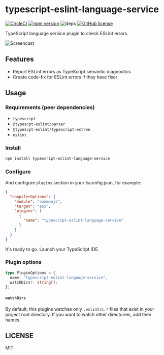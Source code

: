 # typescript-eslint-language-service

[![CircleCI](https://circleci.com/gh/Quramy/typescript-eslint-language-service.svg?style=svg)](https://circleci.com/gh/Quramy/typescript-eslint-language-service)
[![npm version](https://badge.fury.io/js/typescript-eslint-language-service.svg)](https://badge.fury.io/js/typescript-eslint-language-service)
![deps](https://david-dm.org/quramy/typescript-eslint-language-service.svg)
[![GitHub license](https://img.shields.io/badge/license-MIT-blue.svg)](https://raw.githubusercontent.com/Quramy/ts-graphql-plugin/master/LICENSE.txt)

TypeScript language service plugin to check ESLint errors.

![Screencast](https://raw.githubusercontent.com/Quramy/typescript-eslint-language-service/master/cast.gif)

## Features

- Report ESLint errors as TypeScript semantic diagnostics
- Create code-fix for ESLint errors if they have fixer

## Usage

### Requirements (peer dependencies)

- `typescript`
- `@typescpt-eslint/parser`
- `@typescpt-eslint/typescript-estree`
- `eslint`

### Install

```sh
npm install typescript-eslint-language-service
```

### Configure

And configure `plugins` section in your tsconfig.json, for example:

```json
{
  "compilerOptions": {
    "module": "commonjs",
    "target": "es5",
    "plugins": [
      {
        "name": "typescript-eslint-language-service"
      }
    ]
  }
}
```

It's ready to go. Launch your TypeScript IDE.

### Plugin options

```ts
type PluginOptions = {
  name: "typescript-eslint-language-service",
  watchDirs?: string[];
};
```

#### `watchDirs`

By default, this plugins watches only `.eslintrc.*` files that exist in your project root directory. If you want to watch other directories, add their names.

## LICENSE
MIT
